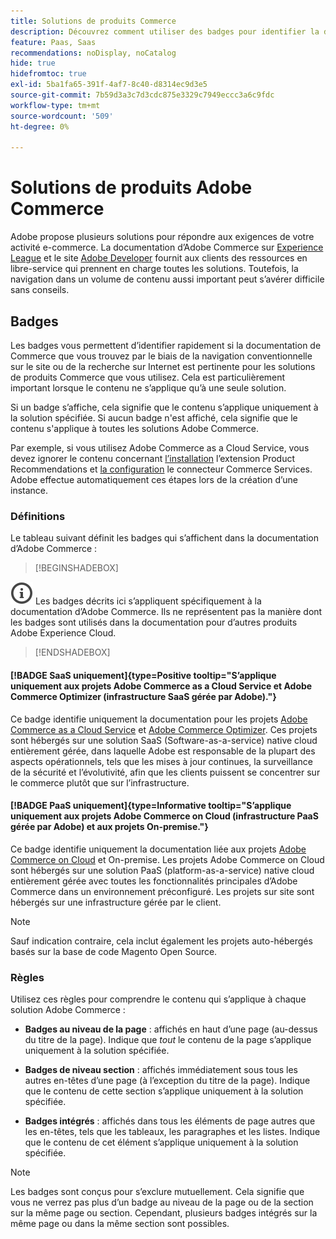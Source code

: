 ```yaml
---
title: Solutions de produits Commerce
description: Découvrez comment utiliser des badges pour identifier la documentation qui s’applique à différentes solutions Adobe Commerce (SaaS, PaaS, On-premise).
feature: Paas, Saas
recommendations: noDisplay, noCatalog
hide: true
hidefromtoc: true
exl-id: 5ba1fa65-391f-4af7-8c40-d8314ec9d3e5
source-git-commit: 7b59d3a3c7d3cdc875e3329c7949eccc3a6c9fdc
workflow-type: tm+mt
source-wordcount: '509'
ht-degree: 0%

---
```


# Solutions de produits Adobe Commerce

Adobe propose plusieurs solutions pour répondre aux exigences de votre activité e-commerce. La documentation d’Adobe Commerce sur [Experience League](https://experienceleague.adobe.com/en/docs/commerce) et le site [Adobe Developer](https://developer.adobe.com/commerce/docs/) fournit aux clients des ressources en libre-service qui prennent en charge toutes les solutions. Toutefois, la navigation dans un volume de contenu aussi important peut s’avérer difficile sans conseils.

## Badges

Les badges vous permettent d’identifier rapidement si la documentation de Commerce que vous trouvez par le biais de la navigation conventionnelle sur le site ou de la recherche sur Internet est pertinente pour les solutions de produits Commerce que vous utilisez. Cela est particulièrement important lorsque le contenu ne s’applique qu’à une seule solution.

Si un badge s’affiche, cela signifie que le contenu s’applique uniquement à la solution spécifiée. Si aucun badge n&#39;est affiché, cela signifie que le contenu s&#39;applique à toutes les solutions Adobe Commerce.

Par exemple, si vous utilisez Adobe Commerce as a Cloud Service, vous devez ignorer le contenu concernant [l’installation](../product-recommendations/install-configure.md#install-product-recommendations) l’extension Product Recommendations et [la configuration](../product-recommendations/install-configure.md#configure-product-recommendations) le connecteur Commerce Services. Adobe effectue automatiquement ces étapes lors de la création d’une instance.

### Définitions

Le tableau suivant définit les badges qui s’affichent dans la documentation d’Adobe Commerce :

>[!BEGINSHADEBOX]

![info](../cloud-service/assets/Smock_InfoOutline_18_N.svg) Les badges décrits ici s’appliquent spécifiquement à la documentation d’Adobe Commerce. Ils ne représentent pas la manière dont les badges sont utilisés dans la documentation pour d’autres produits Adobe Experience Cloud.

>[!ENDSHADEBOX]

#### [!BADGE SaaS uniquement]{type=Positive tooltip="S’applique uniquement aux projets Adobe Commerce as a Cloud Service et Adobe Commerce Optimizer (infrastructure SaaS gérée par Adobe)."}

Ce badge identifie uniquement la documentation pour les projets [Adobe Commerce as a Cloud Service](../cloud-service/overview.md) et [Adobe Commerce Optimizer](../optimizer/overview.md). Ces projets sont hébergés sur une solution SaaS (Software-as-a-service) native cloud entièrement gérée, dans laquelle Adobe est responsable de la plupart des aspects opérationnels, tels que les mises à jour continues, la surveillance de la sécurité et l’évolutivité, afin que les clients puissent se concentrer sur le commerce plutôt que sur l’infrastructure.

#### [!BADGE PaaS uniquement]{type=Informative tooltip="S’applique uniquement aux projets Adobe Commerce on Cloud (infrastructure PaaS gérée par Adobe) et aux projets On-premise."}

Ce badge identifie uniquement la documentation liée aux projets [Adobe Commerce on Cloud](https://experienceleague.adobe.com/en/docs/commerce-on-cloud/user-guide/overview) et On-premise. Les projets Adobe Commerce on Cloud sont hébergés sur une solution PaaS (platform-as-a-service) native cloud entièrement gérée avec toutes les fonctionnalités principales d’Adobe Commerce dans un environnement préconfiguré. Les projets sur site sont hébergés sur une infrastructure gérée par le client.

>[!NOTE]
>
>Sauf indication contraire, cela inclut également les projets auto-hébergés basés sur la base de code Magento Open Source.

### Règles

Utilisez ces règles pour comprendre le contenu qui s’applique à chaque solution Adobe Commerce :

- **Badges au niveau de la page** : affichés en haut d’une page (au-dessus du titre de la page). Indique que _tout_ le contenu de la page s’applique uniquement à la solution spécifiée.

- **Badges de niveau section** : affichés immédiatement sous tous les autres en-têtes d’une page (à l’exception du titre de la page). Indique que le contenu de cette section s’applique uniquement à la solution spécifiée.

- **Badges intégrés** : affichés dans tous les éléments de page autres que les en-têtes, tels que les tableaux, les paragraphes et les listes. Indique que le contenu de cet élément s’applique uniquement à la solution spécifiée.

>[!NOTE]
>
>Les badges sont conçus pour s’exclure mutuellement. Cela signifie que vous ne verrez pas plus d’un badge au niveau de la page ou de la section sur la même page ou section. Cependant, plusieurs badges intégrés sur la même page ou dans la même section sont possibles.
